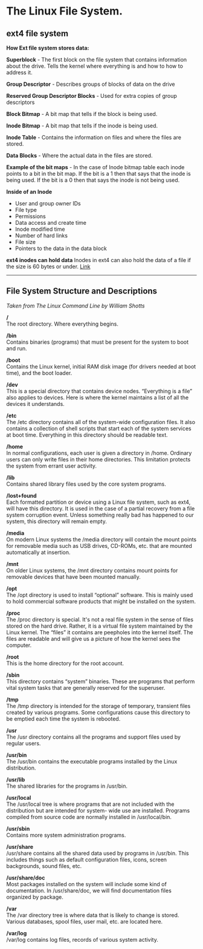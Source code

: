 # The Linux File System.

## ext4 file system

**How Ext file system stores data:**</br>

**Superblock** - The first block on the file system that contains
information about the drive. Tells the kernel where everything is and
how to how to address it.

**Group Descriptor** - Describes groups of blocks of data on the drive

**Reserved Group Descriptor Blocks** - Used for extra copies of group
descriptors

**Block Bitmap** - A bit map that tells if the block is being used.

**Inode Bitmap** - A bit map that tells if the inode is being used.

**Inode Table** - Contains the information on files and where the files are
stored.

**Data Blocks** - Where the actual data in the files are stored.

**Example of the bit maps** - In the case of Inode bitmap table each inode
points to a bit in the bit map. If the bit is a 1 then that says that
the inode is being used. If the bit is a 0 then that says the inode is
not being used.

**Inside of an Inode**
* User and group owner IDs
* File type
* Permissions
* Data access and create time
* Inode modified time
* Number of hard links
* File size
* Pointers to the data in the data block

**ext4 inodes can hold data**
Inodes in ext4 can also hold the data of a file if the size is 60 bytes
or under.
[Link](https://ext4.wiki.kernel.org/index.php/Ext4_Disk_Layout#Inline_Data)

---

## File System Structure and Descriptions
*Taken from The Linux Command Line by William Shotts*

**/**</br>
The root directory. Where everything begins.

**/bin**</br>
Contains binaries (programs) that must be present for the
system to boot and run.

**/boot**</br>
Contains the Linux kernel, initial RAM disk image (for
drivers needed at boot time), and the boot loader.

**/dev**</br>
This is a special directory that contains device nodes.
“Everything is a file” also applies to devices. Here is where
the kernel maintains a list of all the devices it understands.

**/etc**</br>
The /etc directory contains all of the system-wide
configuration files. It also contains a collection of shell
scripts that start each of the system services at boot time.
Everything in this directory should be readable text.

**/home**</br>
In normal configurations, each user is given a directory in
/home. Ordinary users can only write files in their home
directories. This limitation protects the system from errant
user activity.

**/lib**</br>
Contains shared library files used by the core system
programs.

**/lost+found**</br>
Each formatted partition or device using a Linux file system,
such as ext4, will have this directory. It is used in the case of
a partial recovery from a file system corruption event.
Unless something really bad has happened to our system,
this directory will remain empty.

**/media**</br>
On modern Linux systems the /media directory will
contain the mount points for removable media such as USB
drives, CD-ROMs, etc. that are mounted automatically at
insertion.

**/mnt**</br>
On older Linux systems, the /mnt directory contains mount
points for removable devices that have been mounted
manually.

**/opt**</br>
The /opt directory is used to install “optional” software.
This is mainly used to hold commercial software products
that might be installed on the system.

**/proc**</br>
The /proc directory is special. It's not a real file system in
the sense of files stored on the hard drive. Rather, it is a
virtual file system maintained by the Linux kernel. The
“files” it contains are peepholes into the kernel itself. The
files are readable and will give us a picture of how the
kernel sees the computer.

**/root**</br>
This is the home directory for the root account.

**/sbin**</br>
This directory contains “system” binaries. These are
programs that perform vital system tasks that are generally
reserved for the superuser.

**/tmp**</br>
The /tmp directory is intended for the storage of temporary,
transient files created by various programs. Some
configurations cause this directory to be emptied each time
the system is rebooted.

**/usr**</br>
The /usr directory contains all the programs and support files used
by regular users.

**/usr/bin**</br>
The /usr/bin contains the executable programs installed by
the Linux distribution.

**/usr/lib**</br>
The shared libraries for the programs in /usr/bin.

**/usr/local**</br>
The /usr/local tree is where programs that are not
included with the distribution but are intended for system-
wide use are installed. Programs compiled from source code
are normally installed in /usr/local/bin.

**/usr/sbin**</br>
Contains more system administration programs.

**/usr/share**</br>
/usr/share contains all the shared data used by
programs in /usr/bin. This includes things such as
default configuration files, icons, screen backgrounds, sound
files, etc.

**/usr/share/doc**</br>
Most packages installed on the system will include some
kind of documentation. In /usr/share/doc, we will find
documentation files organized by package.

**/var**</br>
The /var directory tree is where data that is likely to change is stored.
Various databases, spool files, user mail, etc. are located here.

**/var/log**</br>
/var/log contains log files, records of various system
activity.
